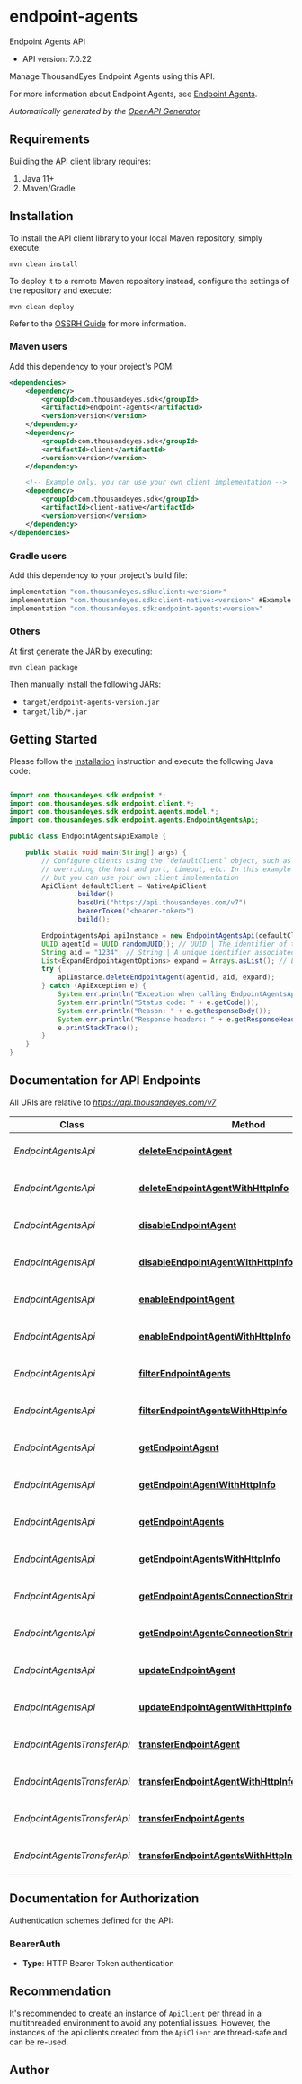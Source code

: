 # endpoint-agents

Endpoint Agents API

- API version: 7.0.22

Manage ThousandEyes Endpoint Agents using this API. 

For more information about Endpoint Agents, see [Endpoint Agents](https://docs.thousandeyes.com/product-documentation/global-vantage-points/endpoint-agents).


*Automatically generated by the [OpenAPI Generator](https://openapi-generator.tech)*

## Requirements

Building the API client library requires:

1. Java 11+
2. Maven/Gradle

## Installation

To install the API client library to your local Maven repository, simply execute:

```shell
mvn clean install
```

To deploy it to a remote Maven repository instead, configure the settings of the repository and execute:

```shell
mvn clean deploy
```

Refer to the [OSSRH Guide](http://central.sonatype.org/pages/ossrh-guide.html) for more information.

### Maven users

Add this dependency to your project's POM:

```xml
<dependencies>
    <dependency>
        <groupId>com.thousandeyes.sdk</groupId>
        <artifactId>endpoint-agents</artifactId>
        <version>version</version>
    </dependency>
    <dependency>
        <groupId>com.thousandeyes.sdk</groupId>
        <artifactId>client</artifactId>
        <version>version</version>
    </dependency>

    <!-- Example only, you can use your own client implementation -->
    <dependency>
        <groupId>com.thousandeyes.sdk</groupId>
        <artifactId>client-native</artifactId>
        <version>version</version>
    </dependency>
</dependencies>

```

### Gradle users

Add this dependency to your project's build file:

```groovy
implementation "com.thousandeyes.sdk:client:<version>"
implementation "com.thousandeyes.sdk:client-native:<version>" #Example only, you can use your own client implementation
implementation "com.thousandeyes.sdk:endpoint-agents:<version>"
```

### Others

At first generate the JAR by executing:

```shell
mvn clean package
```

Then manually install the following JARs:

- `target/endpoint-agents-version.jar`
- `target/lib/*.jar`

## Getting Started

Please follow the [installation](#installation) instruction and execute the following Java code:

```java

import com.thousandeyes.sdk.endpoint.*;
import com.thousandeyes.sdk.endpoint.client.*;
import com.thousandeyes.sdk.endpoint.agents.model.*;
import com.thousandeyes.sdk.endpoint.agents.EndpointAgentsApi;

public class EndpointAgentsApiExample {

    public static void main(String[] args) {
        // Configure clients using the `defaultClient` object, such as
        // overriding the host and port, timeout, etc. In this example we are using the NativeApiClient
        // but you can use your own client implementation
        ApiClient defaultClient = NativeApiClient
                .builder()
                .baseUri("https://api.thousandeyes.com/v7")
                .bearerToken("<bearer-token>")
                .build();

        EndpointAgentsApi apiInstance = new EndpointAgentsApi(defaultClient);
        UUID agentId = UUID.randomUUID(); // UUID | The identifier of the agent to operate on.
        String aid = "1234"; // String | A unique identifier associated with your account group. You can retrieve your `AccountGroupId` from the `/account-groups` endpoint. Note that you must be assigned to the target account group. Specifying this parameter without being assigned to the target account group will result in an error response.
        List<ExpandEndpointAgentOptions> expand = Arrays.asList(); // List<ExpandEndpointAgentOptions> | This optional parameter allows you to control the expansion of test resources associated with the agent. By default, no expansion occurs when this query parameter is omitted. To expand the \"clients\" resource, include the query parameter `?expand=clients`.  For multiple expansions, you have two options:    * Separate the values with commas. For example, `?expandAgent=clients,tasks`. * Specify the parameter multiple times. For example, `?expandAgent=clients&expandAgent=tasks`.  This parameter offers flexibility for users to customize the expansion of specific resources related to the agent. 
        try {
            apiInstance.deleteEndpointAgent(agentId, aid, expand);
        } catch (ApiException e) {
            System.err.println("Exception when calling EndpointAgentsApi#deleteEndpointAgent");
            System.err.println("Status code: " + e.getCode());
            System.err.println("Reason: " + e.getResponseBody());
            System.err.println("Response headers: " + e.getResponseHeaders());
            e.printStackTrace();
        }
    }
}

```

## Documentation for API Endpoints

All URIs are relative to *https://api.thousandeyes.com/v7*

Class | Method | HTTP request | Description
------------ | ------------- | ------------- | -------------
*EndpointAgentsApi* | [**deleteEndpointAgent**](docs/EndpointAgentsApi.md#deleteEndpointAgent) | **DELETE** /endpoint/agents/{agentId} | Delete endpoint agent
*EndpointAgentsApi* | [**deleteEndpointAgentWithHttpInfo**](docs/EndpointAgentsApi.md#deleteEndpointAgentWithHttpInfo) | **DELETE** /endpoint/agents/{agentId} | Delete endpoint agent
*EndpointAgentsApi* | [**disableEndpointAgent**](docs/EndpointAgentsApi.md#disableEndpointAgent) | **POST** /endpoint/agents/{agentId}/disable | Disable endpoint agent
*EndpointAgentsApi* | [**disableEndpointAgentWithHttpInfo**](docs/EndpointAgentsApi.md#disableEndpointAgentWithHttpInfo) | **POST** /endpoint/agents/{agentId}/disable | Disable endpoint agent
*EndpointAgentsApi* | [**enableEndpointAgent**](docs/EndpointAgentsApi.md#enableEndpointAgent) | **POST** /endpoint/agents/{agentId}/enable | Enable endpoint agent
*EndpointAgentsApi* | [**enableEndpointAgentWithHttpInfo**](docs/EndpointAgentsApi.md#enableEndpointAgentWithHttpInfo) | **POST** /endpoint/agents/{agentId}/enable | Enable endpoint agent
*EndpointAgentsApi* | [**filterEndpointAgents**](docs/EndpointAgentsApi.md#filterEndpointAgents) | **POST** /endpoint/agents/filter | Filter endpoint agents
*EndpointAgentsApi* | [**filterEndpointAgentsWithHttpInfo**](docs/EndpointAgentsApi.md#filterEndpointAgentsWithHttpInfo) | **POST** /endpoint/agents/filter | Filter endpoint agents
*EndpointAgentsApi* | [**getEndpointAgent**](docs/EndpointAgentsApi.md#getEndpointAgent) | **GET** /endpoint/agents/{agentId} | Retrieve endpoint agent
*EndpointAgentsApi* | [**getEndpointAgentWithHttpInfo**](docs/EndpointAgentsApi.md#getEndpointAgentWithHttpInfo) | **GET** /endpoint/agents/{agentId} | Retrieve endpoint agent
*EndpointAgentsApi* | [**getEndpointAgents**](docs/EndpointAgentsApi.md#getEndpointAgents) | **GET** /endpoint/agents | List endpoint agents
*EndpointAgentsApi* | [**getEndpointAgentsWithHttpInfo**](docs/EndpointAgentsApi.md#getEndpointAgentsWithHttpInfo) | **GET** /endpoint/agents | List endpoint agents
*EndpointAgentsApi* | [**getEndpointAgentsConnectionString**](docs/EndpointAgentsApi.md#getEndpointAgentsConnectionString) | **GET** /endpoint/agents/connection-string | Get agent connection string
*EndpointAgentsApi* | [**getEndpointAgentsConnectionStringWithHttpInfo**](docs/EndpointAgentsApi.md#getEndpointAgentsConnectionStringWithHttpInfo) | **GET** /endpoint/agents/connection-string | Get agent connection string
*EndpointAgentsApi* | [**updateEndpointAgent**](docs/EndpointAgentsApi.md#updateEndpointAgent) | **PATCH** /endpoint/agents/{agentId} | Update endpoint agent
*EndpointAgentsApi* | [**updateEndpointAgentWithHttpInfo**](docs/EndpointAgentsApi.md#updateEndpointAgentWithHttpInfo) | **PATCH** /endpoint/agents/{agentId} | Update endpoint agent
*EndpointAgentsTransferApi* | [**transferEndpointAgent**](docs/EndpointAgentsTransferApi.md#transferEndpointAgent) | **POST** /endpoint/agents/{agentId}/transfer | Transfer endpoint agent
*EndpointAgentsTransferApi* | [**transferEndpointAgentWithHttpInfo**](docs/EndpointAgentsTransferApi.md#transferEndpointAgentWithHttpInfo) | **POST** /endpoint/agents/{agentId}/transfer | Transfer endpoint agent
*EndpointAgentsTransferApi* | [**transferEndpointAgents**](docs/EndpointAgentsTransferApi.md#transferEndpointAgents) | **POST** /endpoint/agents/transfer/bulk | Bulk transfer agents
*EndpointAgentsTransferApi* | [**transferEndpointAgentsWithHttpInfo**](docs/EndpointAgentsTransferApi.md#transferEndpointAgentsWithHttpInfo) | **POST** /endpoint/agents/transfer/bulk | Bulk transfer agents


<a id="documentation-for-authorization"></a>
## Documentation for Authorization


Authentication schemes defined for the API:
<a id="BearerAuth"></a>
### BearerAuth


- **Type**: HTTP Bearer Token authentication


## Recommendation

It's recommended to create an instance of `ApiClient` per thread in a multithreaded environment to avoid any potential issues.
However, the instances of the api clients created from the `ApiClient` are thread-safe and can be re-used.

## Author



